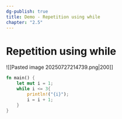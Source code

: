 ```yaml
---
dg-publish: true
title: Demo - Repetition using while
chapter: "2.5"
---
```

# Repetition using while
![[Pasted image 20250727214739.png|200]]
```rust
fn main() {
	let mut i = 1;
	while i <= 3{
		println!("{i}");
		i = i + 1;
	}
}
```

